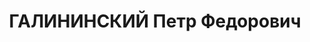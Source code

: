 ---
title: ГАЛИНИНСКИЙ Петр Федорович
description: 'Род. в 1900, Горьковская обл., г. Городец, русский. Проживал: г. Пермь.

  Арестован 27.08.1937. Обв.: вредительство, терр., антисоветская деятельность. Приговор:
  17.01.1938 – ВМН с конфискацией имущества. Расстрелян 17.01.1938'
---